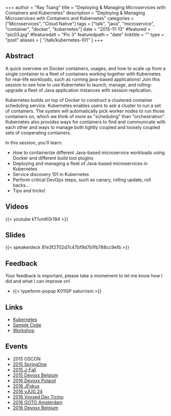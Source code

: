 +++
author = "Ray Tsang"
title = "Deploying & Managing Microservices with Containers and Kubernetes"
description = "Deploying & Managing Microservices with Containers and Kubernetes"
categories = ["Microservices", "Cloud Native"]
tags = ["talk", "java", "microservice", "container", "docker", "kubernetes"]
date = "2015-11-13"
#featured = "pic03.jpg"
#featuredalt = "Pic 3"
featuredpath = "date"
linktitle = ""
type = "post"
aliases = [
  "/talk/kubernetes-101"
]
+++

## Abstract
A quick overview on Docker containers, usages, and how to scale up from a single container to a fleet of containers working together with Kubernetes for real-life workloads, such as running java-based applications! Join this session to see how to use Kubernetes to launch, manage, and rolling-upgrade a fleet of Java application instances with session replication.

Kubernetes builds on top of Docker to construct a clustered container scheduling service. Kubernetes enables users to ask a cluster to run a set of containers. The system will automatically pick worker nodes to run those containers on, which we think of more as "scheduling" than "orchestration". Kubernetes also provides ways for containers to find and communicate with each other and ways to manage both tightly coupled and loosely coupled sets of cooperating containers.

In this session, you'll learn:
- How to containerize different Java-based microservice workloads using Docker and different build tool plugins
- Deploying and managing a fleet of Java-based microservices in Kubernetes
- Service discovery 101 in Kubernetes
- Perform critical DevOps steps, such as canary, rolling update, roll backs...
- Tips and tricks!

## Videos
{{< youtube kT1vmK0r184 >}}

## Slides
{{< speakerdeck 81e3f2702d7c47bf9d7b1fb788cc9efb >}}

## Feedback
Your feedback is important, please take a momement to let me know how I did and what I can improve on!

- {{< typeform-popup K01lSP saturnism >}}                                                         

## Links
- [Kubernetes](https://kubernetes.io)
- [Sample Code](https://github.com/saturnism/spring-boot-docker)
- [Workshop](http://bit.ly/k8s-lab)

## Events
- 2015 OSCON
- [2015 SpringOne](https://www.youtube.com/watch?v=Bcs-inRnLDc)
- [2015 J-Fall](https://www.youtube.com/watch?v=0mIwhAJz2Gg)
- [2015 Devoxx Belgium](https://www.youtube.com/watch?v=kT1vmK0r184)
- [2016 Devoxx Poland](https://www.youtube.com/watch?v=Z_gzl8RqZuE)
- [2016 JFokus](https://www.youtube.com/watch?v=R2l-tL_1els)
- [2016 vJUG 24](https://www.youtube.com/watch?v=27PExjWv6GY)
- [2016 Voxxed Day Ticino](https://www.youtube.com/watch?v=4ZLVAymNA80)
- [2016 GOTO Amsterdam](https://www.youtube.com/watch?v=8qSpvRKrgHk)
- [2016 Devoxx Belgium](https://www.youtube.com/watch?v=hvfr_g4sBWY)

